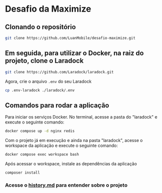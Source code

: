 # Desafio da Maximize

## Clonando o repositório

```bash
git clone https://github.com/LuanMobile/desafio-maximize.git
```

## Em seguida, para utilizar o Docker, na raiz do projeto, clone o Laradock

```bash
git clone https://github.com/Laradock/laradock.git
```

Agora, crie o arquivo `.env` do seu Laradock

```bash
cp .env-laradock ./laradock/.env
```

## Comandos para rodar a aplicação

Para iniciar os serviços Docker. No terminal, acesse a pasta do "laradock" e execute o seguinte comando:

```bash
docker compose up -d nginx redis
```

Com o projeto já em execução e ainda na pasta "laradock", acesse o workspace da aplicação e execute o seguinte comando:

```bash
docker compose exec workspace bash
```

Após acessar o workspace, instale as dependências da aplicação

```bash
composer install
```

### Acesse o [history.md](/HISTORY.md) para entender sobre o projeto
